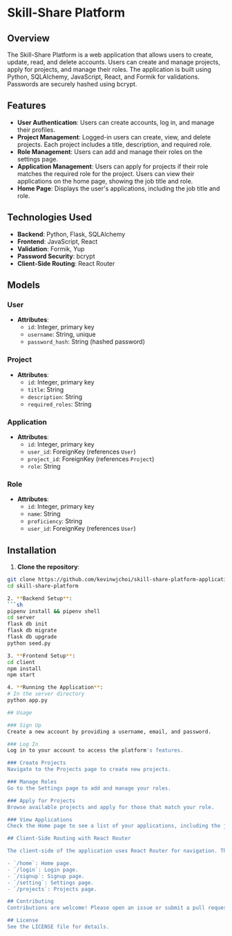 # Skill-Share Platform

## Overview

The Skill-Share Platform is a web application that allows users to create, update, read, and delete accounts. Users can create and manage projects, apply for projects, and manage their roles. The application is built using Python, SQLAlchemy, JavaScript, React, and Formik for validations. Passwords are securely hashed using bcrypt.

## Features

- **User Authentication**: Users can create accounts, log in, and manage their profiles.
- **Project Management**: Logged-in users can create, view, and delete projects. Each project includes a title, description, and required role.
- **Role Management**: Users can add and manage their roles on the settings page.
- **Application Management**: Users can apply for projects if their role matches the required role for the project. Users can view their applications on the home page, showing the job title and role.
- **Home Page**: Displays the user's applications, including the job title and role.

## Technologies Used

- **Backend**: Python, Flask, SQLAlchemy
- **Frontend**: JavaScript, React
- **Validation**: Formik, Yup
- **Password Security**: bcrypt
- **Client-Side Routing**: React Router

## Models

### User

- **Attributes**:
  - `id`: Integer, primary key
  - `username`: String, unique
  - `password_hash`: String (hashed password)

### Project

- **Attributes**:
  - `id`: Integer, primary key
  - `title`: String
  - `description`: String
  - `required_roles`: String

### Application

- **Attributes**:
  - `id`: Integer, primary key
  - `user_id`: ForeignKey (references `User`)
  - `project_id`: ForeignKey (references `Project`)
  - `role`: String

### Role

- **Attributes**:
  - `id`: Integer, primary key
  - `name`: String
  - `proficiency`: String
  - `user_id`: ForeignKey (references `User`)

## Installation

1. **Clone the repository**:
  ```sh
  git clone https://github.com/kevinwjchoi/skill-share-platform-application.git
  cd skill-share-platform

2. **Backend Setup**:
  ```sh
  pipenv install && pipenv shell
  cd server
  flask db init
  flask db migrate
  flask db upgrade
  python seed.py

3. **Frontend Setup**:
  cd client
  npm install
  npm start 

4. **Running the Application**: 
  # In the server directory 
  python app.py 

## Usage

### Sign Up
Create a new account by providing a username, email, and password.

### Log In
Log in to your account to access the platform's features.

### Create Projects
Navigate to the Projects page to create new projects.

### Manage Roles
Go to the Settings page to add and manage your roles.

### Apply for Projects
Browse available projects and apply for those that match your role.

### View Applications
Check the Home page to see a list of your applications, including the job title and role.

## Client-Side Routing with React Router

The client-side of the application uses React Router for navigation. The following routes are set up:

- `/home`: Home page.
- `/login`: Login page.
- `/signup`: Signup page.
- `/setting`: Settings page.
- `/projects`: Projects page.

## Contributing
Contributions are welcome! Please open an issue or submit a pull request if you have any improvements or bug fixes. 

## License 
See the LICENSE file for details. 